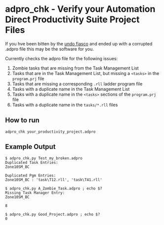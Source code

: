 # adpro_chk - Verify your Automation Direct Productivity Suite Project Files

If you hve been bitten by the [undo
fiasco](https://community.automationdirect.com/s/question/0D5PE000005sIWe0AM/productivity-suite-410-69-file-corruption)
and ended up with a corrupted .adpro file this may be the software for you.

Currently checks the adpro file for the following issues:

1. Zombie tasks that are missing from the Task Management List
2. Tasks that are in the Task Management List, but missing a `<tasks>` in the
   `program.prj` file
3. Tasks that are missing a corresponding `.rll` ladder program file
4. Tasks with a duplicate name in the Task Management List
5. Tasks with a duplicate name in the `<tasks>` sections of the `program.prj`
   file
6. Tasks with a duplicate name in the `tasks/*.rll` files

## How to run
`adpro_chk your_productivity_project.adpro`

## Example Output

```console
$ adpro_chk.py Test_my_broken.adpro
Duplicated Task Entries:
Zone10SM_BC

Duplicated Pgm Entries:
Zone10SM_BC : 'task\T12.rll', 'task\T41.rll'
```

```console
$ adpro_chk.py A_Zombie_Task.adpro ; echo $?
Missing Task Manager Entry:
Zone10SM_BC

8
```

```console
$ adpro_chk.py Good_Project.adpro ; echo $?
0
```
